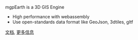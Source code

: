 
mgpEarth is a 3D GIS Engine

- High performance with webassembly
- Use open-standards data format like GeoJson, 3dtiles, gltf


[文档](doc/index.md), 
[更多信息](https://slan.work/product1.html)
